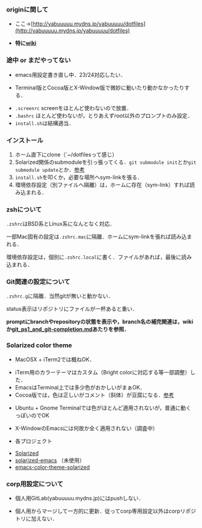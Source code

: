 ### originに関して
* ここ→[http://yabuuuuu.mydns.jp/yabuuuuu/dotfiles](http://yabuuuuu.mydns.jp/yabuuuuu/dotfiles)
 - **特に[wiki](http://yabuuuuu.mydns.jp/yabuuuuu/dotfiles/wikis/home)**

### 途中 or まだやってない
* emacs用設定書き直し中．23/24対応したい．
 - Terminal版とCocoa版とX-Window版で微妙に動いたり動かなかったりする．
* `.screenrc` screenをほとんど使わないので放置．
* `.bashrc` ほとんど使わないが，とりあえずroot以外のプロンプトのみ設定．
* `install.sh`は結構適当．

### インストール
1. ホーム直下にclone（`~/dotfilesって感じ）
1. Solarized関係のsubmoduleを引っ張ってくる．`git submodule init`とか`git submodule update`とか．[参考](http://git-scm.com/book/ja/Git-%E3%81%AE%E3%81%95%E3%81%BE%E3%81%96%E3%81%BE%E3%81%AA%E3%83%84%E3%83%BC%E3%83%AB-%E3%82%B5%E3%83%96%E3%83%A2%E3%82%B8%E3%83%A5%E3%83%BC%E3%83%AB)
1. `install.sh`を叩くか，必要な場所へsym-linkを張る．
1. 環境依存設定（別ファイルへ隔離）は，ホームに存在（sym-link）すれば読み込まれる．

### zshについて
`.zshrc`はBSD系とLinux系になんとなく対応．

一部Mac固有の設定は`.zshrc.mac`に隔離．ホームにsym-linkを張れば読み込まれる．

環境依存設定は，個別に`.zshrc.local`に書く．ファイルがあれば，最後に読み込まれる．

### Git関連の設定について
`.zshrc.g`に隔離．当然gitが無いと動かない．

status表示はリポジトリにファイルが一杯あると重い．

**promptにbranchやrepositoryの状態を表示や，branch名の補完関連は，wikiか[git_ps1_and_git-completion.md](git_ps1_and_git-completion.md)あたりを参照．**

### Solarized color theme
* MacOSX + iTerm2では概ねOK．
 - iTerm用のカラーテーマはカスタム（Bright colorに対応する等一部調整）した．
 - EmacsはTerminal上では多少色がおかしいがまぁOK．
 - Cocoa版では，色は正しいがコメント（斜体）が豆腐になる．[参考](http://gongo.hatenablog.com/entry/2011/12/08/232953)
* Ubuntu + Gnome Terminalでは色がほとんど適用されないが，普通に動くっぽいのでOK
 - X-WindowのEmacsには何故か全く適用されない（調査中）
* 各プロジェクト
 - [Solarized](https://github.com/altercation/solarized)
 - [solarized-emacs](https://github.com/bbatsov/solarized-emacs) （未使用）
 - [emacs-color-theme-solarized](https://github.com/sellout/emacs-color-theme-solarized)

### corp用設定について
* 個人用GitLab(yabuuuuu.mydns.jp)にはpushしない．
 - 個人用からマージして一方的に更新．従ってcorp専用設定以外はcorpリポジトリに加えない．

